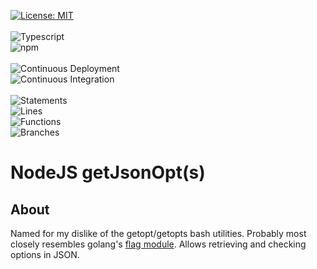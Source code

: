 [![License: MIT](https://img.shields.io/badge/License-MIT-yellow.svg)](https://opensource.org/licenses/MIT)
<br />
<br />
![Typescript](https://img.shields.io/badge/TypeScript-007ACC?style=for-the-badge&logo=typescript&logoColor=white)
<br />
![npm](https://badges.aleen42.com/src/npm.svg)
<br />
<br />
![Continuous Deployment](https://github.com/noahvarghese/getJsonOpts/actions/workflows/cd.yaml/badge.svg)
<br />
![Continuous Integration](https://github.com/noahvarghese/getJsonOpts/actions/workflows/ci.yaml/badge.svg)
<br />
<br />
![Statements](https://img.shields.io/badge/statements-63.63%25-red.svg?style=flat)
<br/>
![Lines](https://img.shields.io/badge/lines-62.79%25-red.svg?style=flat)
<br/>
![Functions](https://img.shields.io/badge/functions-37.5%25-red.svg?style=flat)
<br/>
![Branches](https://img.shields.io/badge/branches-30%25-red.svg?style=flat)
<br/>

# NodeJS getJsonOpt(s)

## About

Named for my dislike of the getopt/getopts bash utilities.
Probably most closely resembles golang's <a href="https://pkg.go.dev/flag">flag module</a>.
Allows retrieving and checking options in JSON.
